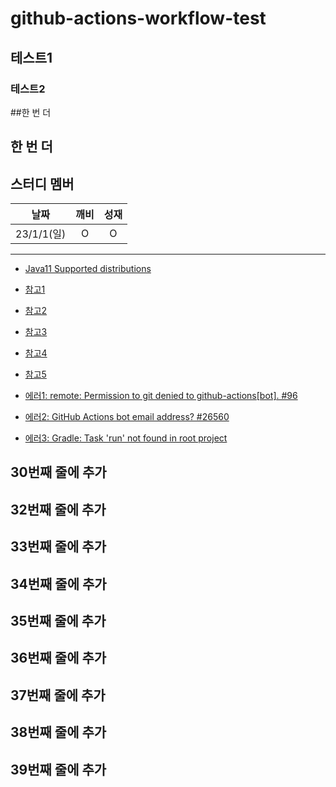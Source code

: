 # github-actions-workflow-test

## 테스트1

### 테스트2

##한 번 더
## 한 번 더

## 스터디 멤버
|     날짜      |  깨비 | 성재 |
|:-----------:|:---:|:--------:|
|  23/1/1(일)  | O | O |


---

- [Java11 Supported distributions](https://github.com/actions/setup-java#supported-distributions)

- [참고1](https://github.com/cheese10yun/github-action)
- [참고2](https://rutgo-letsgo.tistory.com/80)
- [참고3](https://holika.tistory.com/entry/Git-github-actions%EB%A1%9C-READMEmd-%EC%9E%90%EB%8F%99%EC%83%9D%EC%84%B1%ED%95%98%EA%B8%B0)
- [참고4](https://ryanking13.github.io/2019/12/29/twitter-bot-without-server.html)
- [참고5](https://somjang.tistory.com/entry/GitHub-github-actions%EB%A5%BC-%ED%99%9C%EC%9A%A9%ED%95%98%EC%97%AC-push-%ED%95%A0-%EB%95%8C-%EB%A7%88%EB%8B%A4-READMEmd-%EC%97%85%EB%8D%B0%EC%9D%B4%ED%8A%B8-%ED%95%98%EB%8A%94-%EB%B0%A9%EB%B2%95-feat-%EC%BD%94%EB%94%A9-1%EC%9D%BC-1%EB%AC%B8%EC%A0%9C)

- [에러1: remote: Permission to git denied to github-actions\[bot\]. #96](https://github.com/ad-m/github-push-action/issues/96)
- [에러2: GitHub Actions bot email address? #26560](https://github.com/orgs/community/discussions/26560)
- [에러3: Gradle: Task 'run' not found in root project](https://stackoverflow.com/questions/41194484/gradle-task-run-not-found-in-root-project)


## 30번째 줄에 추가
## 32번째 줄에 추가
## 33번째 줄에 추가
## 34번째 줄에 추가
## 35번째 줄에 추가
## 36번째 줄에 추가
## 37번째 줄에 추가
## 38번째 줄에 추가
## 39번째 줄에 추가